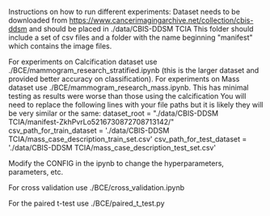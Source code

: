 Instructions on how to run different experiments:
Dataset needs to be downloaded from https://www.cancerimagingarchive.net/collection/cbis-ddsm and should be placed in ./data/CBIS-DDSM TCIA 
This folder should include a set of csv files and a folder with the name beginning "manifest" which contains the image files. 

For experiments on Calcification dataset use ./BCE/mammogram_research_stratified.ipynb (this is the larger dataset and provided better accuracy on classification).
For experiments on Mass dataset use ./BCE/mammogram_research_mass.ipynb. This has minimal testing as results were worse than those using the calcification 
You will need to replace the following lines with your file paths but it is likely they will be very similar or the same:
dataset_root = "./data/CBIS-DDSM TCIA/manifest-ZkhPvrLo5216730872708713142/"
csv_path_for_train_dataset = './data/CBIS-DDSM TCIA/mass_case_description_train_set.csv'
csv_path_for_test_dataset = './data/CBIS-DDSM TCIA/mass_case_description_test_set.csv'

Modify the CONFIG in the ipynb to change the hyperparameters, parameters, etc.

For cross validation use ./BCE/cross_validation.ipynb

For the paired t-test use ./BCE/paired_t_test.py


